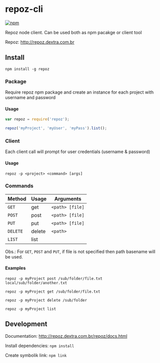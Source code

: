 # repoz-cli

[![npm](https://img.shields.io/npm/v/repoz.svg)]()

Repoz node client. Can be used both as npm pacakge or client tool

Repoz: http://repoz.dextra.com.br

## Install

`npm install -g repoz`

### Package

Require repoz npm package and create an instance for each project with username and password

#### Usage

```js
var repoz = require('repoz');

repoz('myProject', 'myUser', 'myPass').list();
```

### Client

Each client call will prompt for user credentials (username & password)

#### Usage

`repoz -p <project> <command> [args]`

### Commands

Method  | Usage  | Arguments
--------|--------|------------
`GET`     | get    | `<path> [file]`
`POST`    | post   | `<path> [file]`
`PUT`     | put    | `<path> [file]`
`DELETE`  | delete | `<path>`
`LIST`    | list   | ` `

Obs.: For `GET`, `POST` and `PUT`, if file is not specified then path basename will be used.

#### Examples

`repoz -p myProject post /sub/folder/file.txt local/sub/folder/another.txt`

`repoz -p myProject get /sub/folder/file.txt`

`repoz -p myProject delete /sub/folder`

`repoz -p myProject list`

## Development

Documentation: http://repoz.dextra.com.br/repoz/docs.html

Install dependencies: `npm install`

Create symbolik link: `npm link`

